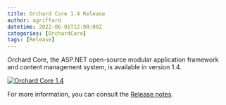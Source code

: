 ```yaml
---
title: Orchard Core 1.4 Release
author: agriffard
datetime: 2022-06-01T12:00:00Z
categories: [OrchardCore]
tags: [Release]
---
```


Orchard Core, the ASP.NET open-source modular application framework and content management system, is available in version 1.4.

[![Orchard Core 1.4](https://opengraph.githubassets.com/197e81fb76b9eb78bf54c57dee51e12224eed79697f0f8853ef6167c0acb944e/OrchardCMS/OrchardCore/releases/tag/v1.4.0)](https://github.com/OrchardCMS/OrchardCore/releases/tag/v1.4.0)

For more information, you can consult the [Release notes](https://docs.orchardcore.net/en/latest/docs/releases/1.4.0/).
